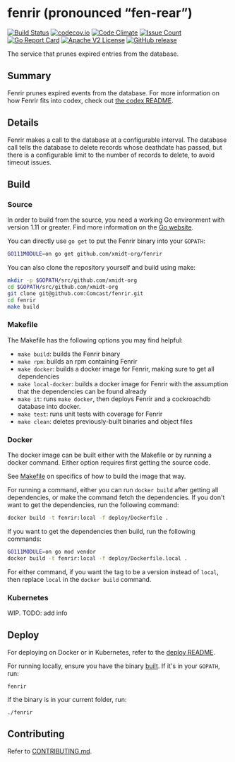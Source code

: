 # fenrir (pronounced “fen-rear”)

[![Build Status](https://travis-ci.com/xmidt-org/fenrir.svg?branch=master)](https://travis-ci.com/xmidt-org/fenrir)
[![codecov.io](http://codecov.io/github/xmidt-org/fenrir/coverage.svg?branch=master)](http://codecov.io/github/xmidt-org/fenrir?branch=master)
[![Code Climate](https://codeclimate.com/github/xmidt-org/fenrir/badges/gpa.svg)](https://codeclimate.com/github/xmidt-org/fenrir)
[![Issue Count](https://codeclimate.com/github/xmidt-org/fenrir/badges/issue_count.svg)](https://codeclimate.com/github/xmidt-org/fenrir)
[![Go Report Card](https://goreportcard.com/badge/github.com/xmidt-org/fenrir)](https://goreportcard.com/report/github.com/xmidt-org/fenrir)
[![Apache V2 License](http://img.shields.io/badge/license-Apache%20V2-blue.svg)](https://github.com/xmidt-org/fenrir/blob/master/LICENSE)
[![GitHub release](https://img.shields.io/github/release/xmidt-org/fenrir.svg)](CHANGELOG.md)

The service that prunes expired entries from the database.

## Summary

Fenrir prunes expired events from the database. For more information on how 
Fenrir fits into codex, check out [the codex README](https://github.com/xmidt-org/codex-deploy).

## Details

Fenrir makes a call to the database at a configurable interval.  The database 
call tells the database to delete records whose deathdate has passed, but there 
is a configurable limit to the number of records to delete, to avoid timeout 
issues.

## Build

### Source

In order to build from the source, you need a working Go environment with 
version 1.11 or greater. Find more information on the [Go website](https://golang.org/doc/install).

You can directly use `go get` to put the Fenrir binary into your `GOPATH`:
```bash
GO111MODULE=on go get github.com/xmidt-org/fenrir
```

You can also clone the repository yourself and build using make:

```bash
mkdir -p $GOPATH/src/github.com/xmidt-org
cd $GOPATH/src/github.com/xmidt-org
git clone git@github.com:Comcast/fenrir.git
cd fenrir
make build
```

### Makefile

The Makefile has the following options you may find helpful:
* `make build`: builds the Fenrir binary
* `make rpm`: builds an rpm containing Fenrir
* `make docker`: builds a docker image for Fenrir, making sure to get all 
   dependencies
* `make local-docker`: builds a docker image for Fenrir with the assumption
   that the dependencies can be found already
* `make it`: runs `make docker`, then deploys Fenrir and a cockroachdb 
   database into docker.
* `make test`: runs unit tests with coverage for Fenrir
* `make clean`: deletes previously-built binaries and object files

### Docker

The docker image can be built either with the Makefile or by running a docker 
command.  Either option requires first getting the source code.

See [Makefile](#Makefile) on specifics of how to build the image that way.

For running a command, either you can run `docker build` after getting all 
dependencies, or make the command fetch the dependencies.  If you don't want to 
get the dependencies, run the following command:
```bash
docker build -t fenrir:local -f deploy/Dockerfile .
```
If you want to get the dependencies then build, run the following commands:
```bash
GO111MODULE=on go mod vendor
docker build -t fenrir:local -f deploy/Dockerfile.local .
```

For either command, if you want the tag to be a version instead of `local`, 
then replace `local` in the `docker build` command.

### Kubernetes

WIP. TODO: add info

## Deploy

For deploying on Docker or in Kubernetes, refer to the [deploy README](https://github.com/xmidt-org/codex-deploy/tree/master/deploy/README.md).

For running locally, ensure you have the binary [built](#Source).  If it's in 
your `GOPATH`, run:
```
fenrir
```
If the binary is in your current folder, run:
```
./fenrir
```

## Contributing

Refer to [CONTRIBUTING.md](CONTRIBUTING.md).
